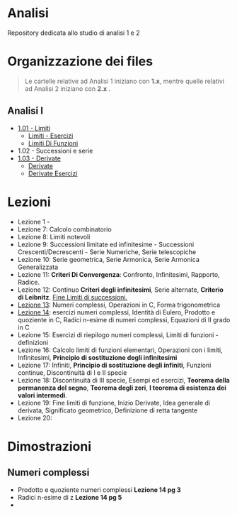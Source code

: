 # Analisi
Repository dedicata allo studio di analisi 1 e 2

# Organizzazione dei files

> Le cartelle relative ad Analisi 1 iniziano con **1.x**, mentre quelle relativi ad Analisi 2 iniziano con **2.x** .

## Analisi I

- [1.01 - Limiti](https://github.com/follen99/Analisi/tree/main/Appunti/1.01-Limiti)
  - [Limiti - Esercizi](https://github.com/follen99/Analisi/blob/main/Appunti/1.01-Limiti/Limiti%20-%20Esercizi.pdf)  
  - [Limiti Di Funzioni](https://github.com/follen99/Analisi/blob/main/Appunti/1.01-Limiti/Limiti%20Di%20Funzioni.pdf)
- 1.02 - Successioni e serie
- [1.03 - Derivate](https://github.com/follen99/Analisi/tree/main/Appunti/1.03-Derivate)
  - [Derivate](https://github.com/follen99/Analisi/blob/main/Appunti/1.03-Derivate/Derivate%20Esercizi.pdf)
  - [Derivate Esercizi](https://github.com/follen99/Analisi/blob/main/Appunti/1.03-Derivate/Derivate.pdf)

# Lezioni

- Lezione 1 - 
- Lezione 7: Calcolo combinatorio
- Lezione 8: Limiti notevoli
- Lezione 9: Successioni limitate ed infinitesime - Successioni Crescenti/Decrescenti - Serie Numeriche, Serie telescopiche
- Lezione 10: Serie geometrica, Serie Armonica, Serie Armonica Generalizzata
- Lezione 11: **Criteri Di Convergenza**: Confronto, Infinitesimi, Rapporto, Radice.
- Lezione 12: Continuo **Criteri degli infinitesimi**, Serie alternate, **Criterio di Leibnitz**. <u>Fine Limiti di successioni.</u>
- [Lezione 13](https://github.com/follen99/Analisi/blob/main/Appunti/1.04-Numeri%20Complessi/Lezione%2013.pdf): Numeri complessi, Operazioni in C, Forma trigonometrica
- [Lezione 14](https://github.com/follen99/Analisi/blob/main/Appunti/1.04-Numeri%20Complessi/Lezione%2014.pdf): esercizi numeri complessi, Identità di Eulero, Prodotto e quoziente in C, Radici n-esime di numeri complessi, Equazioni di II grado in C
- Lezione 15: Esercizi di riepilogo numeri complessi, Limiti di funzioni - definizioni
- Lezione 16: Calcolo limiti di funzioni elementari, Operazioni con i limiti, Infinitesimi, **Principio di sostituzione degli infinitesimi**
- Lezione 17: Infiniti, **Principio di sostituzione degli infiniti**, Funzioni continue, Discontinuità di I e II specie
- Lezione 18: Discontinuità di III specie, Esempi ed esercizi, **Teorema della permanenza del segno**, **Teorema degli zeri**, **I teorema di esistenza dei valori intermedi**.
- Lezione 19: Fine limiti di funzione, Inizio Derivate, Idea generale di derivata, Significato geometrico, Definizione di retta tangente
- Lezione 20: 



# Dimostrazioni

## Numeri complessi

- Prodotto e quoziente numeri complessi **Lezione 14 pg 3**
- Radici n-esime di z **Lezione 14 pg 5**
- 

